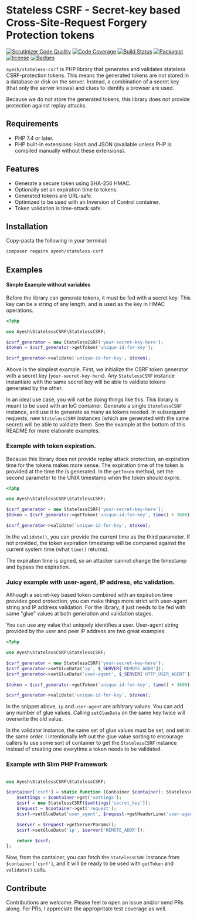 # Stateless CSRF - Secret-key based Cross-Site-Request Forgery Protection tokens

[![Scrutinizer Code Quality](https://scrutinizer-ci.com/g/Ayesh/StatelessCSRF/badges/quality-score.png?b=master)](https://scrutinizer-ci.com/g/Ayesh/StatelessCSRF/?branch=master)  [![Code Coverage](https://scrutinizer-ci.com/g/Ayesh/StatelessCSRF/badges/coverage.png?b=master)](https://scrutinizer-ci.com/g/Ayesh/StatelessCSRF/?branch=master)  [![Build Status](https://scrutinizer-ci.com/g/Ayesh/StatelessCSRF/badges/build.png?b=master)](https://scrutinizer-ci.com/g/Ayesh/StatelessCSRF/build-status/master)  [![Packagist](https://img.shields.io/packagist/v/ayesh/stateless-csrf.svg)](https://packagist.org/packages/ayesh/stateless-csrf) [![license](https://img.shields.io/github/license/Ayesh/StatelessCSRF.svg)](https://github.com/Ayesh/StatelessCSRF) [![Badges](https://img.shields.io/badge/badges-too_many-brightgreen.svg?style=flat)]()

`ayesh/stateless-csrf` is PHP library that generates and validates stateless CSRF-protection tokens. This means the generated tokens are not stored in a database or disk on the server. Instead, a combination of a secret key (that only the server knows) and clues to identify a browser are used.

Because we do not store the generated tokens, this library does _not_ provide protection against replay attacks.

## Requirements
 - PHP 7.4 or later. 
 - PHP built-in extensions: Hash and JSON (available unless PHP is compiled manually without these extensions). 
 
## Features
 - Generate a secure token using SHA-256 HMAC. 
 - Optionally set an expiration time to tokens. 
 - Generated tokens are URL-safe. 
 - Optimized to be used with an Inversion of Control container. 
 - Token validation is time-attack safe.


## Installation

Copy-pasta the following in your terminal:
```bash
composer require ayesh/stateless-csrf
```
## Examples
#### Simple Example without variables

Before the library can generate tokens, it must be fed with a secret key. This key can be a string of any length, and is used as the key in HMAC operations. 

```php
<?php 

use Ayesh\StatelessCSRF\StatelessCSRF;

$csrf_generator = new StatelessCSRF('your-secret-key-here');
$token = $csrf_generator->getToken('unique-id-for-key');

$csrf_generator->validate('unique-id-for-key', $token);
```

Above is the simplest example. First, we initialize the CSRF token generator with a secret key (`your-secret-key-here`). Any `StatelessCSRF` instance instantiate with the same secret key will be able to valdiate tokens generated by the other.  

In an ideal use case, you will not be doing things like this. This library is meant to be used with an IoC container. Generate a single `StatelessCSRF` instance, and use it to generate as many as tokens needed. In subsequent requests, new `StatelessCSRF` instances (which are generated with the same secret) will be able to valdiate them. See the example at the bottom of this README for more elaborate examples. 

### Example with token expiration.

Because this library does not provide replay attack protection, an expiration time for the tokens makes more sense. The expiration time of the token is provided at the time the is generated. In the `getToken` method, set the second parameter to the UNIX timestamp when the token should expire.

```php
<?php 

use Ayesh\StatelessCSRF\StatelessCSRF;

$csrf_generator = new StatelessCSRF('your-secret-key-here');
$token = $csrf_generator->getToken('unique-id-for-key', time() + 3600); // Expires in an hour.

$csrf_generator->validate('unique-id-for-key', $token);
```
In the `validate()`, you can provide the current time as the third parameter. If not provided, the token expiration timestamp will be compared against the current system time (what `time()` returns). 

The expiration time is signed, so an attacker cannot change the timestamp and bypass the expiration.

### Juicy example with user-agent, IP address, etc validation. 

Although a secret-key based token combined with an expiration time provides good protection, you can make things more strict with user-agent string and IP address validation. For the library, it just needs to be fed with same "glue" values at both generation and validation stages. 

You can use any value that uniquely identifies a user. User-agent string provided by the user and peer IP address are two great examples. 

```php
<?php 

use Ayesh\StatelessCSRF\StatelessCSRF;

$csrf_generator = new StatelessCSRF('your-secret-key-here');
$csrf_generator->setGlueData('ip', $_SERVER['REMOTE_ADDR']);
$csrf_generator->setGlueData('user-agent', $_SERVER['HTTP_USER_AGENT']);

$token = $csrf_generator->getToken('unique-id-for-key', time() + 3600); // Expires in an hour.

$csrf_generator->validate('unique-id-for-key', $token);
```

In the snippet above, `ip` and `user-agent` are arbitrary values. You can add any number of glue values. Calling `setGlueData` on the same key twice will overwrite the old value. 

In the validator instance, the same set of glue values must be set, and set in the same order. I intentionally left out the glue value sorting to encourage callers to use some sort of container to get the `StatelessCSRF` instance instead of creating one everytime a token needs to be validated. 

### Example with Slim PHP Framework
```php

use Ayesh\StatelessCSRF\StatelessCSRF;

$container['csrf'] = static function (Container $container): StatelessCSRF {
	$settings = $container->get('settings');
	$csrf = new StatelessCSRF($settings['secret_key']);
	$request = $container->get('request');
	$csrf->setGlueData('user_agent', $request->getHeaderLine('user-agent'));

	$server = $request->getServerParams();
	$csrf->setGlueData('ip', $server['REMOTE_ADDR']);

	return $csrf;
};
```

Now, from the container, you can fetch the `StatelessCSRF` instance from `$container['csrf']`, and it will be ready to be used with `getToken` and `validate()` calls. 

## Contribute

Contributions are welcome. Please feel to open an issue and/or send PRs along. For PRs, I appreciate the appropritate test coverage as well.
